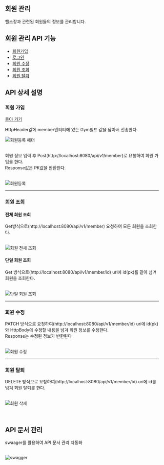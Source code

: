 ## 회원 관리
헬스장과 관련된 회원들의 정보를 관리합니다.
<br>

## 회원 관리 API 기능

- [회원가입](#회원-가입)
- [로그인](#로그인)
- [회원 수정](#회원-수정)
- [회원 조회](#회원-조회)
- [회원 탈퇴](#회원-탈퇴)



## API 상세 설명 
 
### 회원 가입 
[돌아 가기](#회원-관리-API-기능)

HttpHeader값에 member엔티티에 있는 Gym필드 값을 담아서 전송한다.<br>

![회원등록 헤더](https://user-images.githubusercontent.com/41244406/161992486-fddd2cff-2f62-4eec-91d9-7866bf40c8f4.PNG)

<br>
회원 정보 입력 후 Post(http://localhost:8080/api/v1/member)로 요청하여 회원 가입을 한다.<br>
Response값은 PK값을 반환한다.<br><br>

![회원등록](https://user-images.githubusercontent.com/41244406/161994318-47335e27-4228-4686-a80b-2117edcb339a.PNG)


----------------------------------

<h3>회원 조회</h3>

<h4>전체 회원 조회</h4>
Get방식으로(http://localhost:8080/api/v1/member) 요청하여 모든 회원을 조회한다.<br><br>

![회원 전체 조회](https://user-images.githubusercontent.com/41244406/162015320-660fade4-9577-4eaa-9d54-9631ac18fb27.PNG)


<h4>단일 회원 조회</h4>
Get 방식으로(http://localhost:8080/api/v1/member/id) uri에 id(pk)를 같이 넘겨 회원을 조회한다.<br><br>

![단일 회원 조회](https://user-images.githubusercontent.com/41244406/162016767-1fb7a4b3-185d-42b4-bd1c-3eafb2f95446.PNG)


----------------------------------

<h3>회원 수정</h3>
PATCH 방식으로 요청하여(http://localhost:8080/api/v1/member/id) uri에 id(pk)와 HttpBody에 수정할 내용을 넘겨 회원 정보를 수정한다.<br>
Response는 수정된 정보가 반한된다<br><br>

![회원 수정](https://user-images.githubusercontent.com/41244406/162107477-37e722bd-9784-4156-b73e-031a9e70ba73.PNG)


----------------------------------
<h3>회원 탈퇴</h3>
DELETE 방식으로 요청하여(http://localhost:8080/api/v1/member/id) uri에 id를 넘겨 회원 탈퇴를 한다.<br><br>

![회원 삭제](https://user-images.githubusercontent.com/41244406/162109122-93fb24c4-7dac-41f1-a6be-4ead7aff6091.PNG)


<br>
<h2>API 문서 관리</h2>
swaager를 활용하여 API 문서 관리 자동화<br><br>

![swagger](https://user-images.githubusercontent.com/41244406/161994284-f5e6226e-8c96-40eb-9e45-208e8a93fb9d.PNG)




